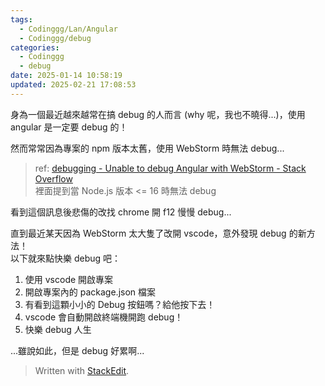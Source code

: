 ```yaml
---
tags:
  - Codinggg/Lan/Angular
  - Codinggg/debug
categories:
  - Codinggg
  - debug
date: 2025-01-14 10:58:19
updated: 2025-02-21 17:08:53
---
```

身為一個最近越來越常在搞 debug 的人而言 (why 呢，我也不曉得...)，使用 angular 是一定要 debug 的！

<!-- more -->

然而常常因為專案的 npm 版本太舊，使用 WebStorm 時無法 debug...

> ref: [debugging - Unable to debug Angular with WebStorm - Stack  
> Overflow](https://stackoverflow.com/questions/58630797/unable-to-debug-angular-with-webstorm)  
> 裡面提到當 Node.js 版本 <= 16 時無法 debug

看到這個訊息後悲傷的改找 chrome 開 f12 慢慢 debug...

直到最近某天因為 WebStorm 太大隻了改開 vscode，意外發現 debug 的新方法！  
以下就來點快樂 debug 吧：
1. 使用 vscode 開啟專案
2. 開啟專案內的 package.json 檔案
3. 有看到這顆小小的 Debug 按鈕嗎？給他按下去！
4. vscode 會自動開啟終端機開跑 debug！
5. 快樂 debug 人生

...雖說如此，但是 debug 好累啊...





> Written with [StackEdit](https://stackedit.io/).

